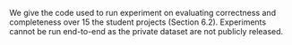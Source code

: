 We give the code used to run experiment on evaluating correctness and completeness over 15 the student projects (Section 6.2). Experiments cannot be run end-to-end as the private dataset are not publicly released.